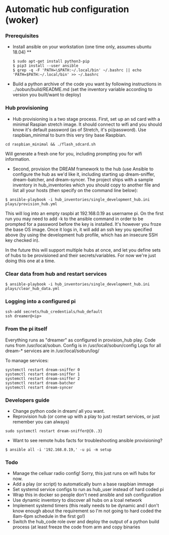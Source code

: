 # Automatic hub configuration (woker)

### Prerequisites
* <Provisioning workstation only> Install ansible on your workstation (one time only, assumes ubuntu 18.04)
  ** 
  ```
  $ sudo apt-get install python3-pip
  $ pip3 install --user ansible
  $ grep -q -F 'PATH=\$PATH:~/.local/bin' ~/.bashrc || echo 'PATH=$PATH:~/.local/bin' >> ~/.bashrc
  ```
* Build a python archive of the code you want by following instructions in ../sobun/build/README.md (set the inventory variable according to version you built/want to deploy)


### Hub provisioning
* Hub provisioning is a two stage process.  First, set up an sd card with a minimal Raspian stretch image.  It should connect to wifi and you should know it's default password (as of Stretch, it's pi/password).  Use raspbian_minimal to burn this very tiny base Raspbian.
```
cd raspbian_minimal && ./flash_sdcard.sh
```

Will generate a fresh one for you, including prompting you for wifi information.

* Second, provision the DREAM framework to the hub (use Ansible to configure the hub as we'd like it, including starting up dream-sniffer, dream-batcher, and dream-syncer.  The project ships with a sample inventory in hub_inventories which you should copy to another file and list all your hosts (then specify on the command line below):

```
$ ansible-playbook -i hub_inventories/single_development_hub.ini plays/provision_hub.yml 
```

This will log into an empty raspbi at 192.168.0.19 as username pi.  On the first run you may need to add -k to the ansible command in order to be prompted for a password before the key is installed.  It's however you froze the base OS image.  Once it logs in, it will add an ssh key you specified above (by using the development hub profile, which has an insecure SSH key checked in).

In the future this will support multiple hubs at once, and let you define sets of hubs to be provisioned and their secrets/variables.  For now we're just doing this one at a time.

### Clear data from hub and restart services
```
$ ansible-playbook -i hub_inventories/single_development_hub.ini plays/clear_hub_data.yml
```


### Logging into a configured pi
```
ssh-add secrets/hub_credentials/hub_default
ssh dreamer@<ip>
```


### From the pi itself
Everything runs as "dreamer" as configured in provision_hub play.
Code runs from /usr/local/sobun.
Config is in /usr/local/sobun/config
Logs for all dream-* services are in /usr/local/sobun/log/

To manage services:
```
systemctl restart dream-sniffer 0
systemctl restart dream-sniffer 1
systemctl restart dream-sniffer 2
systemctl restart dream-batcher
systemctl restart dream-syncer
```

### Developers guide
* Change python code in dream/ all you want.
* Reprovision hub (or come up with a play to just restart services, or just remember you can always)
``` 
sudo systemctl restart dream-sniffer@{0..3}
```
* Want to see remote hubs facts for troubleshooting ansible provisioning?
```
$ ansible all -i '192.168.0.19,' -u pi -m setup
```

### Todo
* Manage the celluar radio config!  Sorry, this just runs on wifi hubs for now.
* Add a play (or script) to automatically burn a base raspbian immage
* Set systemd service configs to run as hub_user instead of hard coded pi
* Wrap this in docker so people don't need ansible and ssh configuration
* Use dynamic inventory to discover all hubs on a lcoal network 
* Implement systemd timers (this really needs to be dynamic and I don't know enough about the requirement so I'm not going to hard coded the 8am-6pm schedule in the first go!)
* Switch the hub_code role over and deploy the output of a python build process (at least freeze the code from arm and copy binaries
